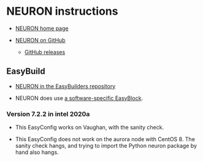 # NEURON instructions

  * [NEURON home page](https://neuron.yale.edu/neuron/)

  * [NEURON on GitHub](https://github.com/neuronsimulator/nrn)

      * [GitHub releases](https://github.com/neuronsimulator/nrn/releases)


## EasyBuild

  * [NEURON in the EasyBuilders repository](https://github.com/easybuilders/easybuild-easyconfigs/tree/develop/easybuild/easyconfigs/n/NEURON)

  * NEURON does use [a software-specific EasyBlock](https://github.com/easybuilders/easybuild-easyblocks/blob/develop/easybuild/easyblocks/n/neuron.py).


### Version 7.2.2 in intel 2020a

  * This EasyConfig works on Vaughan, with the sanity check.

  * This EasyConfig does not work on the aurora node with CentOS 8. The
    sanity check hangs, and trying to import the Python neuron package
    by hand also hangs.

